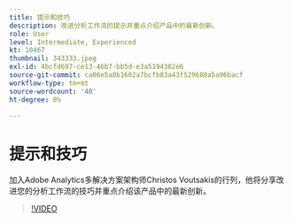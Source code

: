 ```yaml
---
title: 提示和技巧
description: 改进分析工作流的提示并重点介绍产品中的最新创新。
role: User
level: Intermediate, Experienced
kt: 10467
thumbnail: 343333.jpeg
exl-id: 4bcfd697-ce13-46b7-bb5d-e3a5194302e6
source-git-commit: ca06e5a8b1602a7bcfb83a43f529680a5a96bacf
workflow-type: tm+mt
source-wordcount: '40'
ht-degree: 0%

---
```


# 提示和技巧

加入Adobe Analytics多解决方案架构师Christos Voutsakis的行列，他将分享改进您的分析工作流的技巧并重点介绍该产品中的最新创新。

>[!VIDEO](https://video.tv.adobe.com/v/343333/?quality=12&learn=on)
